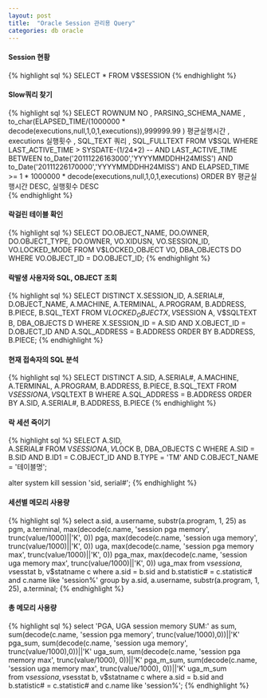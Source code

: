 ```yaml
---
layout: post
title:  "Oracle Session 관리용 Query"
categories: db oracle
---
```


#### Session 현황
{% highlight sql %}
 SELECT *
   FROM V$SESSION
{% endhighlight %}

#### Slow쿼리 찾기
{% highlight sql %}
 SELECT ROWNUM NO
 , PARSING_SCHEMA_NAME
 , to_char(ELAPSED_TIME/(1000000 * decode(executions,null,1,0,1,executions)),999999.99 ) 평균실행시간
 , executions 실행횟수
 , SQL_TEXT 쿼리 
 , SQL_FULLTEXT
 FROM V$SQL
 WHERE  LAST_ACTIVE_TIME > SYSDATE-(1/24*2)
 -- AND LAST_ACTIVE_TIME  BETWEEN  to_Date('20111226163000','YYYYMMDDHH24MISS') AND to_Date('20111226170000','YYYYMMDDHH24MISS')
 AND ELAPSED_TIME >= 1 * 1000000 * decode(executions,null,1,0,1,executions)
 ORDER BY 평균실행시간 DESC, 실행횟수 DESC   
{% endhighlight %}


#### 락걸린 테이블 확인 
{% highlight sql %}
SELECT  DO.OBJECT_NAME, DO.OWNER, DO.OBJECT_TYPE, DO.OWNER,
        VO.XIDUSN, VO.SESSION_ID, VO.LOCKED_MODE
FROM    V$LOCKED_OBJECT VO, DBA_OBJECTS DO
WHERE   VO.OBJECT_ID = DO.OBJECT_ID;
{% endhighlight %}

#### 락발생 사용자와 SQL, OBJECT 조회
{% highlight sql %}
SELECT DISTINCT X.SESSION_ID, 
       A.SERIAL#, 
       D.OBJECT_NAME, 
       A.MACHINE, 
       A.TERMINAL,
       A.PROGRAM, 
       B.ADDRESS, 
       B.PIECE, 
       B.SQL_TEXT
FROM V$LOCKED_OBJECT X, V$SESSION A, V$SQLTEXT B, DBA_OBJECTS D
WHERE X.SESSION_ID = A.SID 
  AND X.OBJECT_ID = D.OBJECT_ID 
  AND A.SQL_ADDRESS = B.ADDRESS 
ORDER BY B.ADDRESS, B.PIECE;
{% endhighlight %}

#### 현재 접속자의 SQL 분석
{% highlight sql %}
SELECT DISTINCT A.SID, 
       A.SERIAL#,
       A.MACHINE, 
       A.TERMINAL, 
       A.PROGRAM,
       B.ADDRESS, 
       B.PIECE, 
       B.SQL_TEXT
FROM  V$SESSION A, V$SQLTEXT B
WHERE A.SQL_ADDRESS = B.ADDRESS
ORDER BY A.SID, A.SERIAL#, B.ADDRESS, B.PIECE
{% endhighlight %}

#### 락 세션 죽이기
{% highlight sql %}
  SELECT A.SID,   
         A.SERIAL#
  FROM V$SESSION A,  
       V$LOCK B,
       DBA_OBJECTS C
 WHERE A.SID = B.SID
   AND B.ID1 = C.OBJECT_ID
   AND B.TYPE = 'TM'
   AND C.OBJECT_NAME = '테이블명';
   
   alter system kill session 'sid, serial#';
   {% endhighlight %}
   
#### 세션별 메모리 사용량
{% highlight sql %}
  select a.sid, a.username, substr(a.program, 1, 25) as pgm, a.terminal,
  max(decode(c.name, 'session pga memory', trunc(value/1000)||'K', 0)) pga,
  max(decode(c.name, 'session uga memory', trunc(value/1000)||'K', 0)) uga, 
  max(decode(c.name, 'session pga memory max', trunc(value/1000)||'K', 0)) pga_max,
  max(decode(c.name, 'session uga memory max', trunc(value/1000)||'K', 0)) uga_max 
  from v$session a, v$sesstat b, v$statname c
  where a.sid = b.sid
  and b.statistic# = c.statistic#
  and c.name like 'session%'
  group by a.sid, a.username, substr(a.program, 1, 25), a.terminal;
{% endhighlight %}


#### 총 메모리 사용량
{% highlight sql %}
  select 'PGA, UGA session memory SUM:' as sum,
  sum(decode(c.name, 'session pga memory', trunc(value/1000),0))||'K' pga_sum, 
  sum(decode(c.name, 'session uga memory', trunc(value/1000),0))||'K' uga_sum, 
  sum(decode(c.name, 'session pga memory max', trunc(value/1000), 0))||'K' pga_m_sum, 
  sum(decode(c.name, 'session uga memory max', trunc(value/1000), 0))||'K' uga_m_sum  
  from v$session a, v$sesstat b, v$statname c
  where a.sid = b.sid
  and b.statistic# = c.statistic#
  and c.name like 'session%';
{% endhighlight %}

